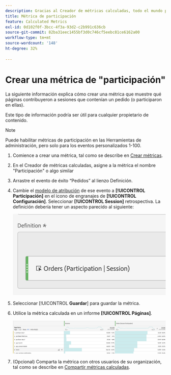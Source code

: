```yaml
---
description: Gracias al Creador de métricas calculadas, todo el mundo puede crear una métrica de participación.
title: Métrica de participación
feature: Calculated Metrics
exl-id: 0d102f0f-3bcc-4f3a-93d2-c2b991c636cb
source-git-commit: 82ba31eec1455bf3d0c746cf5eebc81ce6162a00
workflow-type: tm+mt
source-wordcount: '148'
ht-degree: 32%

---
```


# Crear una métrica de &quot;participación&quot;

La siguiente información explica cómo crear una métrica que muestre qué páginas contribuyeron a sesiones que contenían un pedido (o participaron en ellas).

Este tipo de información podría ser útil para cualquier propietario de contenido.

>[!NOTE]
>
>Puede habilitar métricas de participación en las Herramientas de administración, pero solo para los eventos personalizados 1-100.

1. Comience a crear una métrica, tal como se describe en [Crear métricas](/help/components/calc-metrics/cm-workflow/cm-build-metrics.md).
1. En el Creador de métricas calculadas, asigne a la métrica el nombre &quot;Participación&quot; o algo similar
1. Arrastre el evento de éxito “Pedidos” al lienzo Definición.
1. Cambie el [modelo de atribución](/help/components/calc-metrics/cm-workflow/m-metric-type-alloc.md) de ese evento a **[!UICONTROL Participación]** en el icono de engranajes de **[!UICONTROL Configuración]**. Seleccionar **[!UICONTROL Session]** retrospectiva. La definición debería tener un aspecto parecido al siguiente:

   ![](assets/participation.png)

1. Seleccionar [!UICONTROL **Guardar**] para guardar la métrica.
1. Utilice la métrica calculada en un informe **[!UICONTROL Páginas]**.

   ![](assets/participation-pages.png)

1. (Opcional) Comparta la métrica con otros usuarios de su organización, tal como se describe en [Compartir métricas calculadas](/help/components/calc-metrics/cm-workflow/cm-sharing.md).
